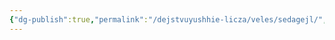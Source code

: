 ```yaml
---
{"dg-publish":true,"permalink":"/dejstvuyushhie-licza/veles/sedagejl/","dgPassFrontmatter":true}
---
```


